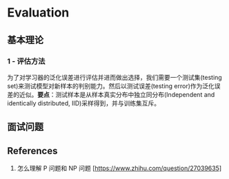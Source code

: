 # Evaluation

## 基本理论
### 1 - 评估方法
为了对学习器的泛化误差进行评估并进而做出选择，我们需要一个测试集(testing set)来测试模型对新样本的判别能力。然后以测试误差(testing error)作为泛化误差的近似。**要点**：测试样本是从样本真实分布中独立同分布(Independent and identically distributed, IID)采样得到，并与训练集互斥。

## 面试问题

## References
1. 怎么理解 P 问题和 NP 问题 
[https://www.zhihu.com/question/27039635]
